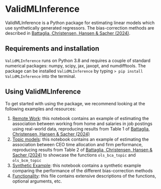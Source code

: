 # ValidMLInference

ValidMLInference is a Python package for estimating linear models which use synthetically generated regressors. The bias-correction methods are described in [Battaglia, Christensen, Hansen & Sacher (2024)](https://arxiv.org/abs/2402.15585). 

## Requirements and installation

`ValidMLInference` runs on Python 3.8 and requires a couple of standard numerical packages: numpy, scipy, jax, jaxopt, and numdifftools. The package can be installed `ValidMLInference` by typing ``` > pip install ValidMLInference ```  into the terminal. 

## Using ValidMLInference

To get started with using the package, we recommend looking at the following examples and resources: 
1. [Remote Work](https://github.com/KonradKurczynski/ValidMLInference/blob/main/remote_work.ipynb): this notebook contains an example of estimating the association between working from home and salaries in job postings using real-world data, reproducing results from Table 1 of [Battaglia, Christensen, Hansen & Sacher (2024)](https://arxiv.org/abs/2402.15585)
2. [Topic models](https://github.com/KonradKurczynski/ValidMLInference/blob/main/topic_model_example.ipynb): this notebook contains an example of estimating the association between CEO time allocation and firm performance, reproducing results from Table 2 of [Battaglia, Christensen, Hansen & Sacher (2024)](https://arxiv.org/abs/2402.15585) to showcase the functions `ols_bca_topic` and `ols_bcm_topic`
3. [Synthetic Example](https://github.com/KonradKurczynski/ValidMLInference/blob/main/synthetic_example.ipynb): this notebook contains a synthetic example comparing the performance of the different bias-correction methods
4. [Functionality](https://github.com/KonradKurczynski/ValidMLInference/blob/main/functionality.md): this file contains extensive descriptions of the functions, optional arguments, etc. 
